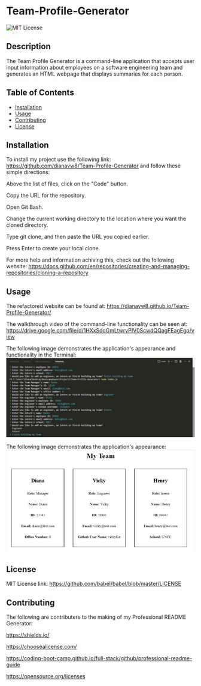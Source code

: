 # Team-Profile-Generator

![MIT License](https://img.shields.io/static/v1?label=license&message=MIT&color=green)
 
## Description

The Team Profile Generator is a command-line application that accepts user input information about employees on a software engineering team and generates an HTML webpage that displays summaries for each person.

## Table of Contents

- [Installation](#installation)
- [Usage](#usage)
- [Contributing](#contributing)
- [License](#license)

## Installation

To install my project use the following link: https://github.com/dianavw8/Team-Profile-Generator and follow these simple directions:

Above the list of files, click on the "Code" button.

Copy the URL for the repository.

Open Git Bash.

Change the current working directory to the location where you want the cloned directory.

Type git clone, and then paste the URL you copied earlier.

Press Enter to create your local clone.

For more help and information achiving this, check out the following website: https://docs.github.com/en/repositories/creating-and-managing-repositories/cloning-a-repository


## Usage

The refactored website can be found at: https://dianavw8.github.io/Team-Profile-Generator/

The walkthrough video of the command-line functionality can be seen at: https://drive.google.com/file/d/1HXxSdoGmLtwryPIV0ScwdQQagFEagEgo/view 

The following image demonstrates the application's appearance and functionality in the Terminal:
![The Team Profile Generator terminal includes a screenshot of the questions in the terminal.](./images/Team-Profile-Generator-terminal-pic.jpg)

The following image demonstrates the application's appearance:
![The Professional README Generator webpage includes a README template.](./images/Team-Profile-Generator-html-pic.jpg)


## License

MIT License link: https://github.com/babel/babel/blob/master/LICENSE


## Contributing

The following are contributers to the making of my Professional README Generator:

https://shields.io/

https://choosealicense.com/

https://coding-boot-camp.github.io/full-stack/github/professional-readme-guide

https://opensource.org/licenses

